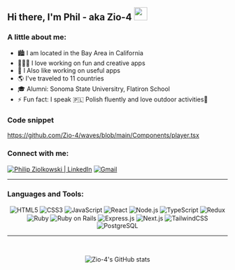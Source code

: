 ## Hi there, I'm Phil - aka Zio-4 <img src="https://raw.githubusercontent.com/MartinHeinz/MartinHeinz/master/wave.gif" width="30px">


### A little about me:

- 🏙️ I am located in the Bay Area in California
- 🧑🏻‍🎨 I love working on fun and creative apps
- 🦿 I Also like working on useful apps
- 🌎 I've traveled to 11 countries
- 🎓 Alumni: Sonoma State Universitry, Flatiron School
- ⚡ Fun fact: I speak 🇵🇱 Polish fluently and love outdoor activities🌲

### Code snippet
https://github.com/Zio-4/waves/blob/main/Components/player.tsx

### Connect with me: 

[<img align="center" alt="Philip Ziolkowski | LinkedIn" src="https://img.shields.io/badge/LinkedIn-0077B5?style=for-the-badge&logo=linkedin&logoColor=white" style="max-width: 100%" />][linkedin]
[<img align="center" alt="Gmail" src="https://img.shields.io/badge/Gmail-D14836?style=for-the-badge&logo=gmail&logoColor=white">](mailto:philipz4848@gmail.com)

---  

### Languages and Tools:
<div align="center">
<img align="center" alt="HTML5" src="https://img.shields.io/badge/HTML5-E34F26?style=for-the-badge&logo=html5&logoColor=white" />
<img align="center" alt="CSS3" src="https://img.shields.io/badge/CSS3-1572B6?style=for-the-badge&logo=css3&logoColor=white" />
<img align="center" alt="JavaScript" src="https://img.shields.io/badge/JavaScript-323330?style=for-the-badge&logo=javascript&logoColor=F7DF1E" />
<img align="center" alt="React" src="https://img.shields.io/badge/React-20232A?style=for-the-badge&logo=react&logoColor=61DAFB" />
<img align="center" alt="Node.js" src="https://img.shields.io/badge/node.js-6DA55F?style=for-the-badge&logo=node.js&logoColor=white">
<img align="center" alt="TypeScript" src="https://img.shields.io/badge/typescript-%23007ACC.svg?style=for-the-badge&logo=typescript&logoColor=white" />
<img align="center" alt="Redux" src="https://img.shields.io/badge/Redux-593D88?style=for-the-badge&logo=redux&logoColor=white">
<img align="center" alt="Ruby" src="https://img.shields.io/badge/Ruby-CC342D?style=for-the-badge&logo=ruby&logoColor=white">
<img align="center" alt="Ruby on Rails" src="https://img.shields.io/badge/Ruby_on_Rails-CC0000?style=for-the-badge&logo=ruby-on-rails&logoColor=white">
<img align="center" alt="Express.js" src="https://img.shields.io/badge/express.js-%23404d59.svg?style=for-the-badge&logo=express&logoColor=%2361DAFB">
<img align="center" alt="Next.js" src="https://img.shields.io/badge/Next-black?style=for-the-badge&logo=next.js&logoColor=white">
<img align="center" alt="TailwindCSS" src="https://img.shields.io/badge/tailwindcss-%2338B2AC.svg?style=for-the-badge&logo=tailwind-css&logoColor=white">
<img align="center" alt="PostgreSQL" src="https://img.shields.io/badge/PostgreSQL-316192?style=for-the-badge&logo=postgresql&logoColor=white">
</div>

---


<br />

<div align="center">

![Zio-4's GitHub stats](https://github-readme-stats.vercel.app/api?username=Zio-4&show_icons=true&theme=radical)
</div>

[instagram]: https://instagram.com/philteredsoul_/
[linkedin]: https://linkedin.com/in/philipziolkowski
